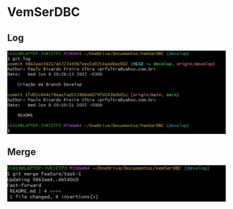 # VemSerDBC

## Log
<p align="center">
    <img align="center" width="700" src="https://github.com/Paulo-Ultra/VemSerDBC/blob/main/Log.jpg">
</p>


## Merge
<p align="center">
    <img align="center" width="700" src="https://github.com/Paulo-Ultra/VemSerDBC/blob/main/MergeEx1.jpg">
</p>

